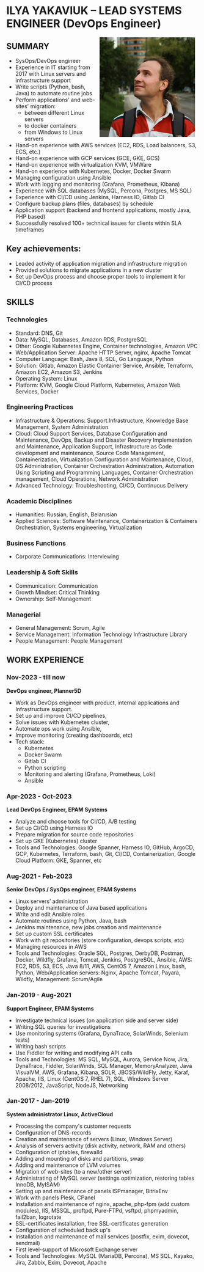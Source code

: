 # ILYA YAKAVIUK – LEAD SYSTEMS ENGINEER (DevOps Engineer)

<img src="images/photo.jpg" alt="Photo" style="float: right; margin-right: 10px;" />

## SUMMARY
- SysOps/DevOps engineer
- Experience in IT starting from 2017 with Linux servers and infrastructure support
- Write scripts (Python, bash, Java) to automate routine jobs
- Perform applications' and web-sites' migration:
  - between different Linux servers
  - to docker containers
  - from Windows to Linux servers
- Hand-on experience with AWS services (EC2, RDS, Load balancers, S3, ECS, etc.)
- Hand-on experience with GCP services (GCE, GKE, GCS)
- Hand-on experience with virtualization KVM, VMWare
- Hand-on experience with Kubernetes, Docker, Docker Swarm
- Managing configuration using Ansible
- Work with logging and monitoring (Grafana, Prometheus, Kibana)
- Experience with SQL databases (MySQL, Percona, Postgres, MS SQL)
- Experience with CI/CD using Jenkins, Harness IO, Gitlab CI
- Configure backup plans (files, databases) by schedule
- Application support (backend and frontend applications, mostly Java, PHP based)
- Successfully resolved 100+ technical issues for clients within SLA timeframes

## Key achievements:
- Leaded activity of application migration and infrastructure migration
- Provided solutions to migrate applications in a new cluster
- Set up DevOps process and choose proper tools to implement it for CI/CD process

## SKILLS
### Technologies
- Standard: DNS, Git
- Data: MySQL, Databases, Amazon RDS, PostgreSQL
- Other: Google Kubernetes Engine, Container technologies, Amazon VPC
- Web/Application Server: Apache HTTP Server, nginx, Apache Tomcat
- Computer Language: Bash, Java 8, SQL, Go Language, Python
- Solution: Gitlab, Amazon Elastic Container Service, Ansible, Terraform, Amazon EC2, Amazon S3, Jenkins
- Operating System: Linux
- Platform: KVM, Google Cloud Platform, Kubernetes, Amazon Web Services, Docker
### Engineering Practices
- Infrastructure & Operations: Support.Infrastructure, Knowledge Base Management, System Administration
- Cloud: Cloud Support Services, Database Configuration and Maintenance, DevOps, Backup and Disaster Recovery Implementation and Maintenance, Application Support, Infrastructure as Code development and maintenance, Source Code Management, Containerization, Virtualization Configuration and Maintenance, Cloud, OS Administration, Container Orchestration Administration, Automation Using Scripting and Programming Languages, Container Orchestration management, Cloud Operations, Network Administration
- Advanced Technology: Troubleshooting, CI/CD, Continuous Delivery
### Academic Disciplines
- Humanities: Russian, English, Belarusian
- Applied Sciences: Software Maintenance, Containerization & Containers Orchestration, Systems engineering, Virtualization
### Business Functions
- Corporate Communications: Interviewing
### Leadership & Soft Skills
- Communication: Communication
- Growth Mindset: Critical Thinking
- Ownership: Self-Management
### Managerial
- General Management: Scrum, Agile
- Service Management: Information Technology Infrastructure Library
- People Management: People Management

## WORK EXPERIENCE

### Nov-2023 - till now 
**DevOps engineer, Planner5D**
- Work as DevOps engineer with product, internal applications and Infrastructure support.
- Set up and improve CI/CD pipelines,
- Solve issues with Kubernetes cluster,
- Automate ops work using Ansible,
- Improve monitoring (creating dashboards, etc)
- Tech stack: 
  - Kubernetes 
  - Docker Swarm 
  - Gitlab CI
  - Python scripting
  - Monitoring and alerting (Grafana, Prometheus, Loki)
  - Ansible

### Apr-2023 - Oct-2023 
**Lead DevOps Engineer, EPAM Systems**
- Analyze and choose tools for CI/CD, A/B testing
- Set up CI/CD using Harness IO
- Prepare migration for source code repositories
- Set up GKE (Kubernetes) cluster
- Tools and Technologies: Google Spanner, Harness IO, GitHub, ArgoCD, GCP, Kubernetes, Terraform, bash, Git, CI/CD, Containerization, Google Cloud Platform: GKE, Spanner, etc

### Aug-2021 - Feb-2023 
**Senior DevOps / SysOps engineer, EPAM Systems**
- Linux servers’ administration
- Deploy and maintenance of Java based applications
- Write and edit Ansible roles
- Automate routines using Python, Java, bash
- Jenkins maintenance, new jobs creation and maintenance
- Set up custom SSL certificates
- Work with git repositories (store configuration, devops scripts, etc)
- Managing resources in AWS
- Tools and Technologies: Oracle SQL, Postgres, DerbyDB, Postman, Docker, Wildfly, Grafana, Tomcat, Jenkins, PostgreSQL, Ansible, AWS: EC2, RDS, S3, ECS, Java 8/11, AWS, CentOS 7, Amazon Linux, bash, Python, Web/Application servers: Nginx, Apache Tomcat, Payara, Wildfly, Management: Scrum/Agile

### Jan-2019 - Aug-2021 
**Support Engineer, EPAM Systems**
- Investigate technical issues (on application side and server side)
- Writing SQL queries for investigations
- Use monitoring systems (Grafana, DynaTrace, SolarWinds, Selenium tests)
- Writing bash scripts
- Use Fiddler for writing and modifying API calls
- Tools and Technologies: MS SQL, MySQL, Aurora, Service Now, Jira, DynaTrace, Fiddler, SolarWinds, SQL Manager, MemoryAnalyzer, Java VisualVM, AWS, Grafana, Kibana, SOLR, JBOSS/WildFly, Jetty, Karaf, Apache, IIS, Linux (CentOS 7, RHEL 7), SQL, Windows Server 2008/2012, JavaScript, NodeJS, Networking

### Jan-2017 - Jan-2019 
**System administrator Linux, ActiveCloud**
- Processing the company's customer requests
- Configuration of DNS-records
- Creation and maintenance of servers (Linux, Windows Server)
- Analysis of servers activity (disk activity, network, RAM and others)
- Configuration of iptables, firewalld
- Adding and mounting of disks and partitions, swap
- Adding and maintenance of LVM volumes
- Migration of web-sites (to a new/other server)
- Administrating of MySQL server (settings optimization, restoring tables InnoDB, MyISAM)
- Setting up and maintenance of panels ISPmanager, BitrixEnv
- Work with panels Plesk, CPanel
- Installation and maintenance of nginx, apache, php-fpm (add custom modules), IIS, MSSQL, proftpd, Pure-FTPd, vsftpd, phpmyadmin, fail2ban, logrotate
- SSL-certificates installation, free SSL-certificates generation
- Configuration of scheduled back up's
- Installation and maintenance of mail services (postfix, exim, dovecot, sendmail)
- First level-support of Microsoft Exchange server
- Tools and Technologies: MySQL (MariaDB, Percona), MS SQL, Kayako, Jira, Zabbix, Exim, Dovecot, Apache